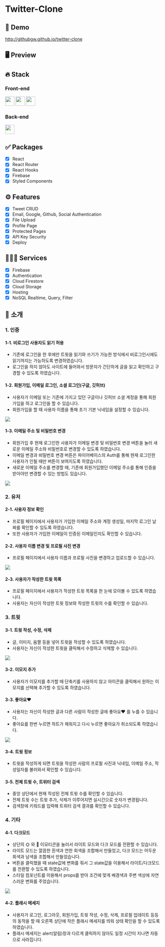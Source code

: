 # Twitter-Clone

## 🔗 Demo
http://githubgw.github.io/twitter-clone

## 🖥 Preview

## 🔥 Stack

### Front-end

<img height="30" src="https://img.shields.io/badge/React-black?style=for-the-badge&logo=React&logoColor=#61DAFB"/> <img height="30" src="https://img.shields.io/badge/Javascript-black?style=for-the-badge&logo=Javascript&logoColor=F7DF1E"/>
<img height="30" src="https://img.shields.io/badge/Styled components-black?style=for-the-badge&logo=styled-components&logoColor=DB7093"/>

### Back-end

<img height="30" src="https://img.shields.io/badge/Firebase-black?style=for-the-badge&logo=Firebase&logoColor=FFCA28"/>

## ✅ Packages

- [x] React
- [x] React Router
- [x] React Hooks
- [x] Firebase
- [x] Styled Components

## ⚙ Features

- [x] Tweet CRUD
- [x] Email, Google, Github, Social Authentication
- [x] File Upload
- [x] Profile Page
- [x] Protected Pages
- [x] API Key Security
- [x] Deploy

## 🧑🏻‍💻 Services 

- [x] Firebase
- [x] Authentication
- [x] Cloud Firestore
- [x] Cloud Storage
- [x] Hosting
- [x] NoSQL Realtime, Query, Filter

## 📌 소개

### 1. 인증

#### 1-1. 비로그인 사용자도 읽기 허용
- 기존에 로그인을 한 후에만 트윗을 읽기와 쓰기가 가능한 방식에서 비로그인시에도 읽기까지는 가능하도록 변경하였습니다.
- 로그인을 하지 않아도 사이트에 들어와서 방문자가 간단하게 글을 읽고 확인하고 구경할 수 있도록 하였습니다.

#### 1-2. 회원가입, 이메일 로그인, 소셜 로그인(구글, 깃허브)
- 사용자가 이메일 또는 기존에 가지고 있던 구글이나 깃허브 소셜 계정을 통해 회원가입을 하고 로그인을 할 수 있습니다.
- 회원가입을 할 때 사용자 이름을 통해 초기 기본 닉네임을 설정할 수 있습니다.
<img src="preview/login.gif" />

#### 1-3. 이메일 주소 및 비밀번호 변경
- 회원가입 후 현재 로그인한 사용자가 이메일 변경 및 비밀번호 변경 버튼을 눌러 새로운 이메일 주소와 비밀번호로 변경할 수 있도록 하였습니다.
- 이메일 변경과 비밀번호 변경 버튼은 파이어베이스의 Auth를 통해 현재 로그인한 사용자가 인될 때만 버튼이 보여지도록 하였습니다.
- 새로운 이메일 주소를 변경할 때, 기존에 회원가입했던 이메일 주소를 통해 인증을 받아야만 변경할 수 있는 방법도 있습니다.
<img src="preview/email,pw.gif" />

### 2. 유저

#### 2-1. 사용자 정보 확인
- 프로필 페이지에서 사용자가 가입한 이메일 주소와 계정 생성일, 마지막 로그인 날짜를 확인할 수 있도록 하였습니다.
- 또한 사용자가 가입한 이메일이 인증된 이메일인지도 확인할 수 있습니다.

#### 2-2. 사용자 이름 변경 및 프로필 사진 변경
- 프로필 페이지에서 사용자 이름과 프로필 사진을 변경하고 업로드할 수 있습니다.
<img src="preview/profile.gif" />

#### 2-3. 사용자가 작성한 트윗 목록
- 프로필 페이지에서 사용자가 작성한 트윗 목록을 한 눈에 모아볼 수 있도록 하였습니다.
- 사용자는 자신이 작성한 트윗 정보와 작성한 트윗의 수를 확인할 수 있습니다.

### 3. 트윗

#### 3-1. 트윗 작성, 수정, 삭제
- 글, 이미지, 움짤 등을 넣어 트윗을 작성할 수 있도록 하였습니다.
- 사용자는 자신이 작성한 트윗을 클릭해서 수정하고 삭제할 수 있습니다.
<img src="preview/tweet.gif" />

#### 3-2. 이모지 추가
- 사용자가 이모지를 추가할 때 단축키를 사용하지 않고 아이콘을 클릭해서 원하는 이모지를 선택해 추가할 수 있도록 하였습니다.

#### 3-3. 좋아요❤️
- 사용자는 자신이 작성한 글과 다른 사람이 작성한 글에 좋아요❤️ 를 누를 수 있습니다.
- 좋아요를 한번 누르면 하트가 채워지고 다시 누르면 좋아요가 취소되도록 하였습니다.
<img src="preview/like.gif" />

#### 3-4. 트윗 정보
- 트윗을 작성하게 되면 트윗을 작성한 사람의 프로필 사진과 닉네임, 이메일 주소, 작성일자를 불러와서 확인할 수 있습니다.

#### 3-5. 전체 트윗 수, 트위터 검색
- 중앙 상단에서 현재 작성된 전체 트윗 수를 확인할 수 있습니다.
- 전체 트윗 수는 트윗 추가, 삭제가 이루어지면 실시간으로 숫자가 변경됩니다.
- 검색창에 키워드를 입력해 트위터 검색 결과를 확인할 수 있습니다.

### 4. 기타

#### 4-1. 다크모드
- 상단의 🌞 와 🌙 이모티콘을 눌러서 라이트 모드와 다크 모드를 전환할 수 있습니다.
- 라이트 모드는 깔끔한 흰색과 연한 회색을 조합해서 만들었고, 다크 모드는 어두운 회색과 남색을 조합해서 만들었습니다.
- 버튼을 클릭했을 때 state값에 변화를 줘서 그 state값을 이용해서 라이트/다크모드를 전환할 수 있도록 하였습니다.
- 스타일 컴포넌트를 이용해서 props를 받아 조건에 맞게 배경색과 주변 색상에 자연스러운 변화를 주었습니다.
<img src="preview/dark.gif" />    

#### 4-2. 플래시 메세지
- 사용자가 로그인, 로그아웃, 회원가입, 트윗 작성, 수정, 삭제, 프로필 업데이트 등등의 동작을 할 때 오른쪽 상단에 작은 플래시 메세지를 띄워 상태 확인을 할 수 있도록 하였습니다.
- 플래시 메세지는 alert(알림)창과 다르게 클릭하지 않아도 일정 시간이 지나면 자동으로 사라집니다.
